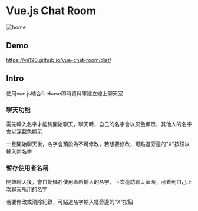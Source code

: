 # Vue.js Chat Room

![home](https://i.imgur.com/0eMNXEY.png)

## Demo

https://vii120.github.io/vue-chat-room/dist/

## Intro

使用vue.js結合firebase即時資料庫建立線上聊天室

### 聊天功能

需先輸入名字才能夠開始聊天，聊天時，自己的名字會以灰色顯示，其他人的名字會以深藍色顯示

一旦開始聊天後，名字會預設為不可修改，若想要修改，可點選旁邊的"X"按鈕以輸入新名字


### 暫存使用者名稱

開始聊天後，會自動儲存使用者所輸入的名字，下次造訪聊天室時，可看到自己上次聊天所用的名字

若要修改或清除紀錄，可點選名字輸入框旁邊的"X"按鈕
